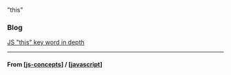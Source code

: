 "this"

### Blog

[JS "this" key word in depth](https://www.debuggr.io/js-this-in-depth/)

---

#### **From** [[js-concepts]] / [[javascript]]

[//begin]: # "Autogenerated link references for markdown compatibility"
[js-concepts]: js-concepts "JS Concepts"
[javascript]: ../javascript "Javascript"
[//end]: # "Autogenerated link references"